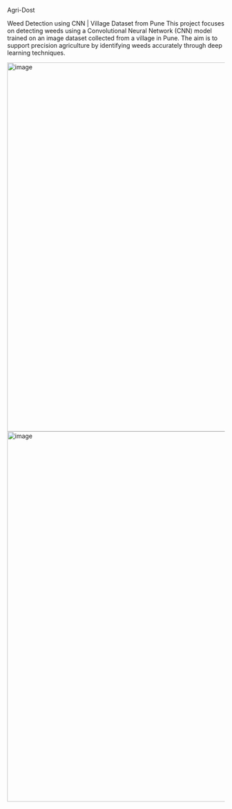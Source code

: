 Agri-Dost

Weed Detection using CNN | Village Dataset from Pune This project focuses on detecting weeds using a Convolutional Neural Network (CNN) model trained on an image dataset collected from a village in Pune. The aim is to support precision agriculture by identifying weeds accurately through deep learning techniques.


<img width="1421" height="853" alt="image" src="https://github.com/user-attachments/assets/33f831b7-b0f9-42b1-8431-4cfa961cf423" />

<img width="1433" height="856" alt="image" src="https://github.com/user-attachments/assets/787b2aaa-cdd3-40f5-8e19-561e42548fd7" />


